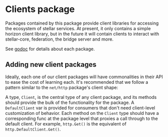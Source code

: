 # Clients package

Packages contained by this package provide client libraries for accessing the ecosystem of stellar services.  At present, it only contains a simple horizon client library, but in the future it will contain clients to interact with stellar-core, federation, the bridge server and more.

See [godoc](https://godoc.org/github.com/stivens13/go/clients) for details about each package.

## Adding new client packages

Ideally, each one of our client packages will have commonalities in their API to ease the cost of learning each.  It's recommended that we follow a pattern similar to the `net/http` package's client shape:

A type, `Client`, is the central type of any client package, and its methods should provide the bulk of the functionality for the package.  A `DefaultClient` var is provided for consumers that don't need client-level customization of behavior.  Each method on the `Client` type should have a corresponding func at the package level that proxies a call through to the default client.  For example, `http.Get()` is the equivalent of `http.DefaultClient.Get()`.